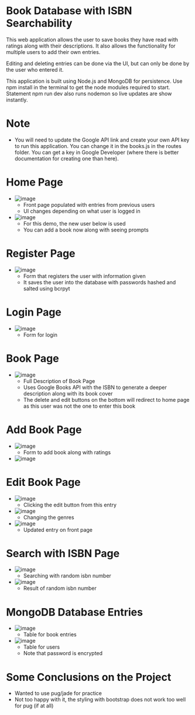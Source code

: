 # Book Database with ISBN Searchability
This web application allows the user to save books they have read with ratings along with their
descriptions. It also allows the functionality for multiple users to add their own entries.

Editing and deleting entries can be done via the UI, but can only be done by the user who entered it.

This application is built using Node.js and MongoDB for persistence. Use npm install in the terminal to get
the node modules required to start. Statement npm run dev also runs nodemon so live updates are show instantly.

# Note
  - You will need to update the Google API link and create your own API key to run this application. You can change it in the books.js in the routes folder. You can get a key in Google Developer (where there is better documentation for creating one than here).

# Home Page
  - ![image](https://github.com/brucebalutan/Book-Database-with-ISBN-Searchability/assets/19336369/e8b1b970-1603-48f6-967a-58642452a813)
    - Front page populated with entries from previous users
    - UI changes depending on what user is logged in
  - ![image](https://github.com/brucebalutan/Book-Database-with-ISBN-Searchability/assets/19336369/eed6e78f-50a6-4ddd-bf78-c133c22302fb)
    - For this demo, the new user below is used
    - You can add a book now along with seeing prompts

# Register Page
  - ![image](https://github.com/brucebalutan/Book-Database-with-ISBN-Searchability/assets/19336369/65d7f140-0a05-4ea3-b2cd-9262ad0c36e3)
    - Form that registers the user with information given
    - It saves the user into the database with passwords hashed and salted using bcrpyt

# Login Page
  - ![image](https://github.com/brucebalutan/Book-Database-with-ISBN-Searchability/assets/19336369/b1027908-b68f-4ecc-9082-76323db2b0ba)
    - Form for login

# Book Page
  - ![image](https://github.com/brucebalutan/Book-Database-with-ISBN-Searchability/assets/19336369/d2260df3-7dfd-4af1-9696-df24383d833d)
    - Full Description of Book Page
    - Uses Google Books API with the ISBN to generate a deeper description along with its book cover
    - The delete and edit buttons on the bottom will redirect to home page as this user was not the one to enter this book

# Add Book Page
  - ![image](https://github.com/brucebalutan/Book-Database-with-ISBN-Searchability/assets/19336369/5ff55fbd-b5ae-4f7e-a44a-008f18064dd8)
    - Form to add book along with ratings
  - ![image](https://github.com/brucebalutan/Book-Database-with-ISBN-Searchability/assets/19336369/e8ab9de6-d3eb-4756-9d11-01cdfcea6bcd)

# Edit Book Page
  - ![image](https://github.com/brucebalutan/Book-Database-with-ISBN-Searchability/assets/19336369/0ab0c081-0732-44c3-9c3a-d48868fcad3a)
    - Clicking the edit button from this entry
  - ![image](https://github.com/brucebalutan/Book-Database-with-ISBN-Searchability/assets/19336369/f745d5a5-de18-4efb-a8c0-9e6c823d5b4e)
    - Changing the genres
  - ![image](https://github.com/brucebalutan/Book-Database-with-ISBN-Searchability/assets/19336369/53aaceb5-21ce-4c96-81b1-8b13c93224f7)
    - Updated entry on front page

# Search with ISBN Page
  - ![image](https://github.com/brucebalutan/Book-Database-with-ISBN-Searchability/assets/19336369/10383de5-2df4-4f23-8ff8-f7520bd8fa85)
    - Searching with random isbn number
  - ![image](https://github.com/brucebalutan/Book-Database-with-ISBN-Searchability/assets/19336369/e219a5c9-b5fd-4614-a89e-a8799474f1b6)
    - Result of random isbn number

# MongoDB Database Entries
  - ![image](https://github.com/brucebalutan/Book-Database-with-ISBN-Searchability/assets/19336369/4a77e93c-1022-40ed-8ab0-a16d5089ee11)
    - Table for book entries
  - ![image](https://github.com/brucebalutan/Book-Database-with-ISBN-Searchability/assets/19336369/9ad2c200-a66d-46f9-82ee-556b12f9855f)
    - Table for users
    - Note that password is encrypted

# Some Conclusions on the Project
  - Wanted to use pug/jade for practice
  - Not too happy with it, the styling with bootstrap does not work too well for pug (if at all)


